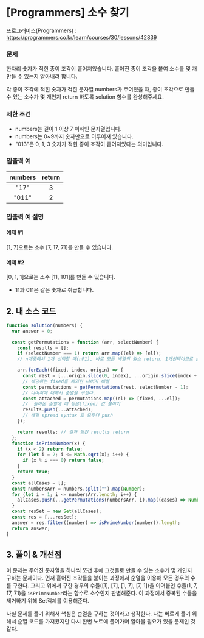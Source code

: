 # [Programmers] 소수 찾기

프로그래머스(Programmers) : https://programmers.co.kr/learn/courses/30/lessons/42839

### 문제

한자리 숫자가 적힌 종이 조각이 흩어져있습니다. 흩어진 종이 조각을 붙여 소수를 몇 개 만들 수 있는지 알아내려 합니다.

각 종이 조각에 적힌 숫자가 적힌 문자열 numbers가 주어졌을 때, 종이 조각으로 만들 수 있는 소수가 몇 개인지 return 하도록 solution 함수를 완성해주세요.

### 제한 조건

- numbers는 길이 1 이상 7 이하인 문자열입니다.
- numbers는 0~9까지 숫자만으로 이루어져 있습니다.
- "013"은 0, 1, 3 숫자가 적힌 종이 조각이 흩어져있다는 의미입니다.

### 입출력 예

| numbers | return |
| :-----: | :----: |
|  "17"   |   3    |
|  "011"  |   2    |

### 입출력 예 설명

#### 예제 #1

[1, 7]으로는 소수 [7, 17, 71]를 만들 수 있습니다.

#### 예제 #2

[0, 1, 1]으로는 소수 [11, 101]를 만들 수 있습니다.

- 11과 011은 같은 숫자로 취급합니다.

## 2. 내 소스 코드

```javascript
function solution(numbers) {
  var answer = 0;

  const getPermutations = function (arr, selectNumber) {
    const results = [];
    if (selectNumber === 1) return arr.map((el) => [el]);
    // n개중에서 1개 선택할 때(nP1), 바로 모든 배열의 원소 return. 1개선택이므로 순서가 의미없음.

    arr.forEach((fixed, index, origin) => {
      const rest = [...origin.slice(0, index), ...origin.slice(index + 1)];
      // 해당하는 fixed를 제외한 나머지 배열
      const permutations = getPermutations(rest, selectNumber - 1);
      // 나머지에 대해서 순열을 구한다.
      const attached = permutations.map((el) => [fixed, ...el]);
      //  돌아온 순열에 떼 놓은(fixed) 값 붙이기
      results.push(...attached);
      // 배열 spread syntax 로 모두다 push
    });

    return results; // 결과 담긴 results return
  };
  function isPrimeNumber(x) {
    if (x < 2) return false;
    for (let i = 2; i <= Math.sqrt(x); i++) {
      if (x % i === 0) return false;
    }
    return true;
  }
  const allCases = [];
  const numbersArr = numbers.split("").map(Number);
  for (let i = 1; i <= numbersArr.length; i++) {
    allCases.push(...getPermutations(numbersArr, i).map((cases) => Number(cases.join(""))));
  }
  const resSet = new Set(allCases);
  const res = [...resSet];
  answer = res.filter((number) => isPrimeNumber(number)).length;
  return answer;
}
```

## 3. 풀이 & 개선점

이 문제는 주어진 문자열을 하나씩 쪼갠 후에 그것들로 만들 수 있는 소수가 몇 개인지 구하는 문제이다.
먼저 흩어진 조각들을 붙이는 과정에서 순열을 이용해 모든 경우의 수를 구한다.
그리고 위에서 구한 경우의 수들([1], [7], [1, 7], [7, 1])을 이어붙인 수들(1, 7, 17, 71)을 `isPrimeNumber`라는 함수로 소수인지 판별해준다.
이 과정에서 중복된 수들을 제거하기 위해 Set객체를 이용해준다.

사실 문제를 풀기 위해서 핵심은 순열을 구하는 것이라고 생각한다. 나는 빠르게 풀기 위해서 순열 코드를 가져왔지만 다시 한번 노트에 풀어가며 알아볼 필요가 있을 문제인 것 같다.
